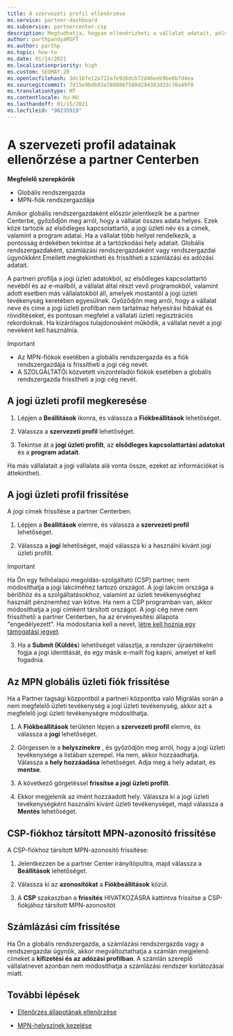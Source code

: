 ```yaml
---
title: A szervezeti profil ellenőrzése
ms.service: partner-dashboard
ms.subservice: partnercenter-csp
description: Megtudhatja, hogyan ellenőrizheti a vállalat adatait, például az elsődleges kapcsolattartási, a lakcím-és a program-információkat. A jogi és számlázási címeket is frissítheti.
author: parthpandyaMSFT
ms.author: parthp
ms.topic: how-to
ms.date: 01/14/2021
ms.localizationpriority: high
ms.custom: SEOMAY.20
ms.openlocfilehash: 3dc16fe12a722a7e926dcb72d46eeb9be6b7d4ea
ms.sourcegitcommit: 7d15e9bdb93a780886f588d294383d33c70a49f0
ms.translationtype: MT
ms.contentlocale: hu-HU
ms.lasthandoff: 01/15/2021
ms.locfileid: "98235919"
---
```

# <a name="verify-your-organization-profile-information-in-partner-center"></a>A szervezeti profil adatainak ellenőrzése a partner Centerben

**Megfelelő szerepkörök**

- Globális rendszergazda
- MPN-fiók rendszergazdája

Amikor globális rendszergazdaként először jelentkezik be a partner Centerbe, győződjön meg arról, hogy a vállalat összes adata helyes. Ezek közé tartozik az elsődleges kapcsolattartó, a jogi üzleti név és a címek, valamint a program adatai. Ha a vállalat több hellyel rendelkezik, a pontosság érdekében tekintse át a tartózkodási hely adatait. Globális rendszergazdaként, számlázási rendszergazdaként vagy rendszergazdai ügynökként Emellett megtekintheti és frissítheti a számlázási és adózási adatait.

A partneri profilja a jogi üzleti adatokból, az elsődleges kapcsolattartó nevéből és az e-mailből, a vállalat által részt vevő programokból, valamint adott esetben más vállalatokból áll, amelyek mostantól a jogi üzleti tevékenység keretében egyesülnek. Győződjön meg arról, hogy a vállalat neve és címe a jogi üzleti profilban nem tartalmaz helyesírási hibákat és rövidítéseket, és pontosan megfelel a vállalati üzleti regisztrációs rekordoknak. Ha kizárólagos tulajdonosként működik, a vállalat nevét a jogi neveként kell használnia.

>[!Important]
>- Az MPN-fiókok esetében a globális rendszergazda és a fiók rendszergazdája is frissítheti a jogi cég nevét.
>- A SZOLGÁLTATÓi közvetett viszonteladói fiókok esetében a globális rendszergazda frissítheti a jogi cég nevét. 

## <a name="locate-the-legal-business-profile"></a>A jogi üzleti profil megkeresése

1. Lépjen a **Beállítások** ikonra, és válassza a **Fiókbeállítások** lehetőséget.
 
1. Válassza a **szervezeti profil** lehetőséget. 

2. Tekintse át a **jogi üzleti profilt**, az **elsődleges kapcsolattartási adatokat** és a **program adatait**.

Ha más vállalatait a jogi vállalata alá vonta össze, ezeket az információkat is áttekintheti. 

## <a name="update-your-legal-business-profile"></a>A jogi üzleti profil frissítése

A jogi címek frissítése a partner Centerben.

1. Lépjen a **Beállítások** elemre, és válassza a **szervezeti profil** lehetőséget.


2. Válassza a **jogi**  lehetőséget, majd válassza ki a használni kívánt jogi üzleti profilt.

>[!Important]
>Ha Ön egy felhőalapú megoldás-szolgáltató (CSP) partner, nem módosíthatja a jogi lakcíméhez tartozó országot. A jogi lakcím országa a bérlőhöz és a szolgáltatásokhoz, valamint az üzleti tevékenységhez használt pénznemhez van kötve. Ha nem a CSP programban van, akkor módosíthatja a jogi címként társított országot. A jogi cég neve nem frissíthető a partner Centerben, ha az érvényesítési állapota "engedélyezett". Ha módosítania kell a nevet, [létre kell hoznia egy támogatási jegyet](https://partner.microsoft.com/dashboard/support/servicerequests/create?stage=2&topicid=eb74583c-61b3-2124-bffc-00920e0ae772).

3. Ha a **Submit (Küldés**) lehetőséget választja, a rendszer újraértékelni fogja a jogi identitását, és egy másik e-mailt fog kapni, amelyet el kell fogadnia.

## <a name="update-your-mpn-global-business-account"></a>Az MPN globális üzleti fiók frissítése

Ha a Partner tagsági központból a partneri központba való Migrálás során a nem megfelelő üzleti tevékenység a jogi üzleti tevékenység, akkor azt a megfelelő jogi üzleti tevékenységre módosíthatja.

1. A **Fiókbeállítások** területen lépjen a **szervezeti profil** elemre, és válassza a **jogi** lehetőséget.

1.  Görgessen le a **helyszínekre** , és győződjön meg arról, hogy a jogi üzleti tevékenysége a listában szerepel. Ha nem, akkor hozzáadhatja. Válassza a **hely hozzáadása** lehetőséget. Adja meg a hely adatait, és **mentse**.

2. A következő görgetéssel **frissítse a jogi üzleti profilt**.

3. Ekkor megjelenik az imént hozzáadott hely. Válassza ki a jogi üzleti tevékenységként használni kívánt üzleti tevékenységet, majd válassza a **Mentés** lehetőséget.

## <a name="update-your-mpn-id-associated-with-your-csp-account"></a>CSP-fiókhoz társított MPN-azonosító frissítése

A CSP-fiókhoz társított MPN-azonosító frissítése:

1. Jelentkezzen be a partner Center irányítópultra, majd válassza a **Beállítások** lehetőséget.
 
1. Válassza ki az **azonosítókat** a **Fiókbeállítások** közül.

1. A **CSP** szakaszban a **frissítés** HIVATKOZÁSRA kattintva frissítse a CSP-fiókjához társított MPN-azonosítót 


## <a name="update-your-billing-address"></a>Számlázási cím frissítése

Ha Ön a globális rendszergazda, a számlázási rendszergazda vagy a rendszergazdai ügynök, akkor megváltoztathatja a számlán megjelenő címeket a **kifizetési és az adózási profilban**. A számlán szereplő vállalatnevet azonban nem módosíthatja a számlázási rendszer korlátozásai miatt.

## <a name="next-steps"></a>További lépések

- [Ellenőrzés állapotának ellenőrzése](verification-responses.md)
 
- [MPN-helyszínek kezelése](manage-locations.md)

